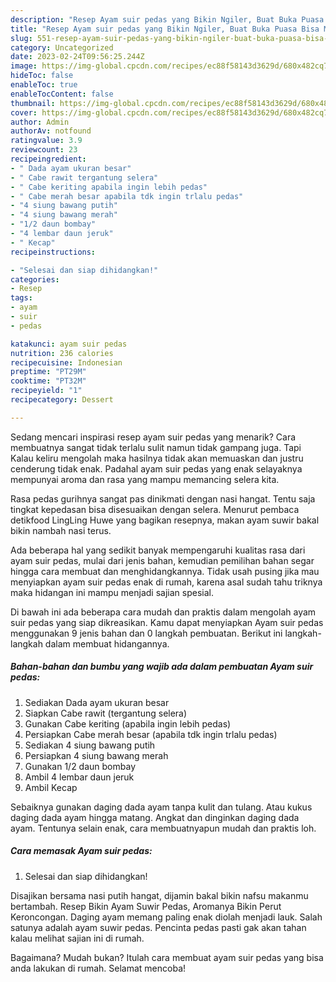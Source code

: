 ```yaml
---
description: "Resep Ayam suir pedas yang Bikin Ngiler, Buat Buka Puasa Bisa Manjain Lidah"
title: "Resep Ayam suir pedas yang Bikin Ngiler, Buat Buka Puasa Bisa Manjain Lidah"
slug: 551-resep-ayam-suir-pedas-yang-bikin-ngiler-buat-buka-puasa-bisa-manjain-lidah
category: Uncategorized
date: 2023-02-24T09:56:25.244Z
image: https://img-global.cpcdn.com/recipes/ec88f58143d3629d/680x482cq70/ayam-suir-pedas-foto-resep-utama.jpg
hideToc: false
enableToc: true
enableTocContent: false
thumbnail: https://img-global.cpcdn.com/recipes/ec88f58143d3629d/680x482cq70/ayam-suir-pedas-foto-resep-utama.jpg
cover: https://img-global.cpcdn.com/recipes/ec88f58143d3629d/680x482cq70/ayam-suir-pedas-foto-resep-utama.jpg
author: Admin
authorAv: notfound
ratingvalue: 3.9
reviewcount: 23
recipeingredient:
- " Dada ayam ukuran besar"
- " Cabe rawit tergantung selera"
- " Cabe keriting apabila ingin lebih pedas"
- " Cabe merah besar apabila tdk ingin trlalu pedas"
- "4 siung bawang putih"
- "4 siung bawang merah"
- "1/2 daun bombay"
- "4 lembar daun jeruk"
- " Kecap"
recipeinstructions:

- "Selesai dan siap dihidangkan!"
categories:
- Resep
tags:
- ayam
- suir
- pedas

katakunci: ayam suir pedas 
nutrition: 236 calories
recipecuisine: Indonesian
preptime: "PT29M"
cooktime: "PT32M"
recipeyield: "1"
recipecategory: Dessert

---
```



Sedang mencari inspirasi resep ayam suir pedas yang menarik? Cara membuatnya sangat tidak terlalu sulit namun tidak gampang juga. Tapi Kalau keliru mengolah maka hasilnya tidak akan memuaskan dan justru cenderung tidak enak. Padahal ayam suir pedas yang enak selayaknya mempunyai aroma dan rasa yang mampu memancing selera kita.


Rasa pedas gurihnya sangat pas dinikmati dengan nasi hangat. Tentu saja tingkat kepedasan bisa disesuaikan dengan selera. Menurut pembaca detikfood LingLing Huwe yang bagikan resepnya, makan ayam suwir bakal bikin nambah nasi terus.

Ada beberapa hal yang sedikit banyak mempengaruhi kualitas rasa dari ayam suir pedas, mulai dari jenis bahan, kemudian pemilihan bahan segar hingga cara membuat dan menghidangkannya. Tidak usah pusing jika mau menyiapkan ayam suir pedas enak di rumah, karena asal sudah tahu triknya maka hidangan ini mampu menjadi sajian spesial.


Di bawah ini ada beberapa cara mudah dan praktis dalam mengolah ayam suir pedas yang siap dikreasikan. Kamu dapat menyiapkan Ayam suir pedas menggunakan 9 jenis bahan dan 0 langkah pembuatan. Berikut ini langkah-langkah dalam membuat hidangannya.

<!--inarticleads1-->

##### Bahan-bahan dan bumbu yang wajib ada dalam pembuatan Ayam suir pedas:

1. Sediakan  Dada ayam ukuran besar
1. Siapkan  Cabe rawit (tergantung selera)
1. Gunakan  Cabe keriting (apabila ingin lebih pedas)
1. Persiapkan  Cabe merah besar (apabila tdk ingin trlalu pedas)
1. Sediakan 4 siung bawang putih
1. Persiapkan 4 siung bawang merah
1. Gunakan 1/2 daun bombay
1. Ambil 4 lembar daun jeruk
1. Ambil  Kecap


Sebaiknya gunakan daging dada ayam tanpa kulit dan tulang. Atau kukus daging dada ayam hingga matang. Angkat dan dinginkan daging dada ayam. Tentunya selain enak, cara membuatnyapun mudah dan praktis loh. 

<!--inarticleads2-->

##### Cara memasak Ayam suir pedas:


1. Selesai dan siap dihidangkan!

Disajikan bersama nasi putih hangat, dijamin bakal bikin nafsu makanmu bertambah. Resep Bikin Ayam Suwir Pedas, Aromanya Bikin Perut Keroncongan. Daging ayam memang paling enak diolah menjadi lauk. Salah satunya adalah ayam suwir pedas. Pencinta pedas pasti gak akan tahan kalau melihat sajian ini di rumah. 

Bagaimana? Mudah bukan? Itulah cara membuat ayam suir pedas yang bisa anda lakukan di rumah. Selamat mencoba!
